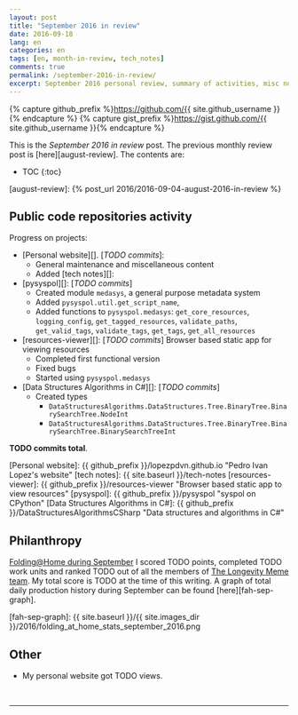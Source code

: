 ```yaml
---
layout: post
title: "September 2016 in review"
date: 2016-09-18
lang: en
categories: en
tags: [en, month-in-review, tech_notes]
comments: true
permalink: /september-2016-in-review/
excerpt: September 2016 personal review, summary of activities, misc notes...
---
```


{% capture github_prefix %}https://github.com/{{ site.github_username }}{% endcapture %}
{% capture gist_prefix %}https://gist.github.com/{{ site.github_username }}{% endcapture %}

This is the *September 2016 in review* post. The previous monthly review post is
[here][august-review].  The contents are:

* TOC
{:toc}

[august-review]: {% post_url 2016/2016-09-04-august-2016-in-review %}

## Public code repositories activity ###################################

Progress on projects:

- [Personal website][]. [*TODO commits*]:
  - General maintenance and miscellaneous content
  - Added [tech notes][]:
- [pysyspol][]: [*TODO commits*]
  - Created module `medasys`, a general purpose metadata system
  - Added `pysyspol.util.get_script_name`,
  - Added functions to `pysyspol.medasys`:
  `get_core_resources`, `logging_config`, `get_tagged_resources`,
  `validate_paths`, `get_valid_tags`, `validate_tags`, `get_tags`,
  `get_all_resources`
- [resources-viewer][]: [*TODO commits*] Browser based static app for viewing
  resources
  - Completed first functional version
  - Fixed bugs
  - Started using `pysyspol.medasys`
- [Data Structures Algorithms in C#][]: [*TODO commits*]
  - Created types
    - `DataStructuresAlgorithms.DataStructures.Tree.BinaryTree.BinarySearchTree.NodeInt`
    - `DataStructuresAlgorithms.DataStructures.Tree.BinaryTree.BinarySearchTree.BinarySearchTreeInt`

**TODO commits total**.

[Personal website]: {{ github_prefix }}/lopezpdvn.github.io "Pedro Ivan Lopez's website"
[tech notes]: {{ site.baseurl }}/tech-notes
[resources-viewer]: {{ github_prefix }}/resources-viewer "Browser based static app to view resources"
[pysyspol]: {{ github_prefix }}/pysyspol "syspol on CPython"
[Data Structures Algorithms in C#]: {{ github_prefix }}/DataStructuresAlgorithmsCSharp "Data structures and algorithms in C#"

## Philanthropy #######################################################

[Folding@Home during September][fah-stats] I scored TODO points, completed TODO
work units and ranked TODO out of all the members of
[The Longevity Meme team][]. My total score is TODO at the time of this
writing.  A graph of total daily production history during September can be found
[here][fah-sep-graph].

[fah-stats]: http://folding.extremeoverclocking.com/user_summary.php?s=&u=648628 "dreilopz - User Summary - EXTREME Overclocking Folding @ Home Stats"
[The Longevity Meme team]: http://folding.extremeoverclocking.com/user_list.php?s=&t=32461 "The Longevity Meme Individual Users List"
[fah-sep-graph]: {{ site.baseurl }}/{{ site.images_dir }}/2016/folding_at_home_stats_september_2016.png

## Other ###############################################################

- My personal website got TODO views.

<br/>

---
